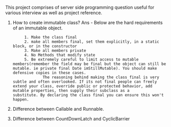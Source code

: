 This project comprises of server side programming question useful for various interview as well as project reference.



1. How to create immutable class?
Ans - 
      Below are the hard requirements of an immutable object.

			1. Make the class final
			2. make all members final, set them explicitly, in a static block, or in the constructor
			3. Make all members private
			4. No Methods that modify state
			5. Be extremely careful to limit access to mutable members(remember the field may be final but the object can still be 					 mutable. ie private final Date imStillMutable). You should make defensive copies in these cases.
					The reasoning behind making the class final is very subtle and often overlooked. If its not final people can freely 					extend your class, override public or protected behavior, add mutable properties, then supply their subclass as a 						substitute. By declaring the class final you can ensure this won't happen.
2. Difference between Callable and Runnable.
3. Difference between CountDownLatch and CyclicBarrier
